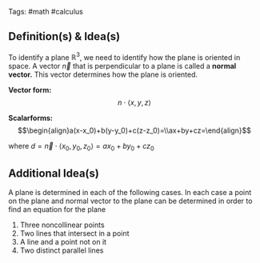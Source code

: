 Tags: #math #calculus 
## Definition(s) & Idea(s)
To identify a plane $\mathbb{R}^3$, we need to identify how the plane is oriented in space. A vector $\vec{n}$ that is perpendicular to a plane is called a **normal vector.** This vector determines how the plane is oriented. 

**Vector form:** $$n\cdot\langle x,y,z\rangle$$

**Scalarforms:**$$\begin{align}a(x-x_0)+b(y-y_0)+c(z-z_0)=\\ax+by+cz=\end{align}$$

where $d = \vec{n}\cdot\langle x_0, y_0,z_0\rangle=ax_0+by_0+cz_0$
## Additional Idea(s)
A plane is determined in each of the following cases. In each case a point on the plane and normal vector to the plane can be determined in order to find an equation for the plane
1. Three noncollinear points 
2. Two lines that intersect in a point 
3. A line and a point not on it
4. Two distinct parallel lines


